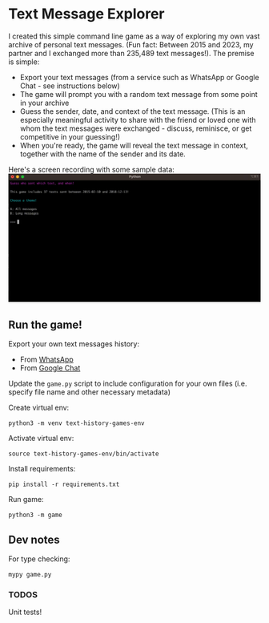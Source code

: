 # Text Message Explorer
I created this simple command line game as a way of exploring my own vast archive of personal text messages. (Fun fact: Between 2015 and 2023, my partner and I exchanged more than 235,489 text messages!). The premise is simple:
* Export your text messages (from a service such as WhatsApp or Google Chat - see instructions below)
* The game will prompt you with a random text message from some point in your archive 
* Guess the sender, date, and context of the text message. (This is an especially meaningful activity to share with the friend or loved one with whom the text messages were exchanged - discuss, reminisce, or get competitive in your guessing!)
* When you're ready, the game will reveal the text message in context, together with the name of the sender and its date.

Here's a screen recording with some sample data:
![Screen recording of the game](https://github.com/rye-welz-geselowitz/text-history-games/blob/main/readme-screen-recording.gif?raw=true)

## Run the game!
Export your own text messages history:
* From [WhatsApp](https://faq.whatsapp.com/1180414079177245/?cms_platform=android)
* From [Google Chat](https://support.google.com/chat/answer/10126829?hl=en)

Update the `game.py` script to include configuration for your own files (i.e. specify file name and other necessary metadata)

Create virtual env:
```
python3 -m venv text-history-games-env
```

Activate virtual env:

```
source text-history-games-env/bin/activate
```

Install requirements:

```
pip install -r requirements.txt
```
Run game:
```
python3 -m game
```

## Dev notes 
For type checking:
```
mypy game.py
```

### TODOS
Unit tests! 